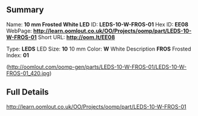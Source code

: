 

 ## Summary
Name: __10 mm Frosted White LED__
ID: __LEDS-10-W-FROS-01__
Hex ID: __EE08__
WebPage: __http://learn.oomlout.co.uk/OO/Projects/oomp/part/LEDS-10-W-FROS-01__
Short URL: __http://oom.lt/EE08__

Type: __LEDS__ LED 
Size: __10__ 10 mm 
Color: __W__ White 
Description __FROS__ Frosted 
Index: __01__


(http://oomlout.com/oomp-gen/parts/LEDS-10-W-FROS-01/LEDS-10-W-FROS-01_420.jpg)


 ## Full Details
 http://learn.oomlout.co.uk/OO/Projects/oomp/part/LEDS-10-W-FROS-01















